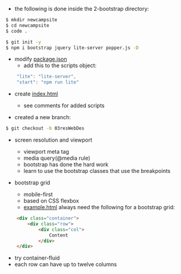 - the following is done inside the 2-bootstrap directory:

```bash
$ mkdir newcampsite
$ cd newcampsite
$ code .
```

```bash
$ git init -y
$ npm i bootstrap jquery lite-server popper.js -D
```


- modify [package.json](package.json)
  - add this to the scripts object:

```javascript
    "lite": "lite-server",
    "start": "npm run lite"
```

- create [index.html](index.html)
  - see comments for added scripts

- created a new branch:

```bash
$ git checkout -b 03resWebDes
```

- screen resolution and viewport
  
  - viewport meta tag
  - media query(@media rule)
  - bootstrap has done the hard work
  - learn to use the bootstrap classes that use the breakpoints

- bootstrap grid
  - mobile-first
  - based on CSS flexbox
  - [example.html](example.html) always need the following for a bootstrap grid:

```html
    <div class="container">
        <div class="row">
            <div class="col">
                Content
            </div>
    </div>
```
- try container-fluid
- each row can have up to twelve columns 